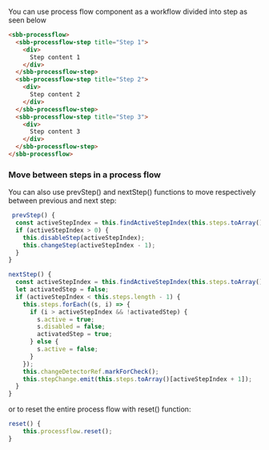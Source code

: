 You can use process flow component as a workflow divided into step as seen below

```html
<sbb-processflow>
  <sbb-processflow-step title="Step 1">
    <div>
      Step content 1
    </div>
  </sbb-processflow-step>
  <sbb-processflow-step title="Step 2">
    <div>
      Step content 2
    </div>
  </sbb-processflow-step>
  <sbb-processflow-step title="Step 3">
    <div>
      Step content 3
    </div>
  </sbb-processflow-step>
</sbb-processflow>
```

### Move between steps in a process flow

You can also use prevStep() and nextStep() functions to move respectively between previous and next step:

```ts
 prevStep() {
  const activeStepIndex = this.findActiveStepIndex(this.steps.toArray());
  if (activeStepIndex > 0) {
    this.disableStep(activeStepIndex);
    this.changeStep(activeStepIndex - 1);
  }
}
```

```ts
nextStep() {
  const activeStepIndex = this.findActiveStepIndex(this.steps.toArray());
  let activatedStep = false;
  if (activeStepIndex < this.steps.length - 1) {
    this.steps.forEach((s, i) => {
      if (i > activeStepIndex && !activatedStep) {
        s.active = true;
        s.disabled = false;
        activatedStep = true;
      } else {
        s.active = false;
      }
    });
    this.changeDetectorRef.markForCheck();
    this.stepChange.emit(this.steps.toArray()[activeStepIndex + 1]);
  }
}
```

or to reset the entire process flow with reset() function:

```ts
reset() {
    this.processflow.reset();
}
```
